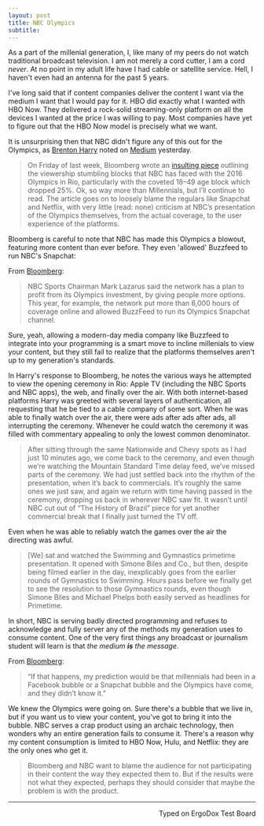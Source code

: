 ```yaml
---
layout: post
title: NBC Olympics
subtitle: 
---
```


As a part of the millenial generation, I, like many of my peers do not watch traditional broadcast television. I am not merely a cord cutter, I am a cord _never_. At no point in my adult life have I had cable or satellite service. Hell, I haven't even had an antenna for the past 5 years. 

I've long said that if content companies deliver the content I want via the medium I want that I would pay for it. HBO did exactly what I wanted with HBO Now. They delivered a rock-solid streaming-only platform on all the devices I wanted at the price I was willing to pay. Most companies have yet to figure out that the HBO Now model is precisely what we want. 

It is unsurprising then that NBC didn't figure any of this out for the Olympics, as [Brenton Harry](https://medium.com/@brentonhenry) noted on [Medium](https://medium.com/@brentonhenry/no-bloomberg-the-olympics-didnt-stumble-because-of-millenials-it-stumbled-because-of-nbc-17435801e8#.pagihxk2z) yesterday.

> On Friday of last week, Bloomberg wrote an [insulting piece](https://www.bloomberg.com/news/articles/2016-08-19/nbc-s-12-billion-olympics-bet-stumbles-thanks-to-millennials) outlining the viewership stumbling blocks that NBC has faced with the 2016 Olympics in Rio, particularly with the coveted 18–49 age block which dropped 25%. Ok, so way more than Millennials, but I’ll continue to read. The article goes on to loosely blame the regulars like Snapchat and Netflix, with very little (read: none) criticism at NBC’s presentation of the Olympics themselves, from the actual coverage, to the user experience of the platforms.

Bloomberg is careful to note that NBC has made this Olympics a blowout, featuring more content than ever before. They even 'allowed' Buzzfeed to run NBC's Snapchat:

From [Bloomberg](https://www.bloomberg.com/news/articles/2016-08-19/nbc-s-12-billion-olympics-bet-stumbles-thanks-to-millennials):    
> NBC Sports Chairman Mark Lazarus said the network has a plan to profit from its Olympics investment, by giving people more options. This year, for example, the network put more than 6,000 hours of coverage online and allowed BuzzFeed to run its Olympics Snapchat channel.

Sure, yeah, allowing a modern-day media company like Buzzfeed to integrate into your programming is a smart move to incline millenials to view your content, but they still fail to realize that the platforms themselves aren't up to my generation's standards. 

In Harry's response to Bloomberg, he notes the various ways he attempted to view the opening ceremony in Rio: Apple TV (including the NBC Sports and NBC apps), the web, and finally over the air. With both internet-based platforms Harry was greeted with several layers of authentication, all requesting that he be tied to a cable company of some sort. When he was able to finally watch over the air, there were ads after ads after ads, all interrupting the ceremony. Whenever he could watch the ceremony it was filled with commentary appealing to only the lowest common denominator. 

> After sitting through the same Nationwide and Chevy spots as I had just 10 minutes ago, we come back to the ceremony, and even though we’re watching the Mountain Standard Time delay feed, we’ve missed parts of the ceremony. We had just settled back into the rhythm of the presentation, when it’s back to commercials. It’s roughly the same ones we just saw, and again we return with time having passed in the ceremony, dropping us back in wherever NBC saw fit. It wasn’t until NBC cut out of “The History of Brazil” piece for yet another commercial break that I finally just turned the TV off.

Even when he was able to reliably watch the games over the air the directing was awful. 

> [We] sat and watched the Swimming and Gymnastics primetime presentation. It opened with Simone Biles and Co., but then, despite being filmed earlier in the day, inexplicably goes from the earlier rounds of Gymnastics to Swimming. Hours pass before we finally get to see the resolution to those Gymnastics rounds, even though Simone Biles and Michael Phelps both easily served as headlines for Primetime.

In short, NBC is serving badly directed programming and refuses to acknowledge and fully server any of the methods my generation uses to consume content. One of the very first things any broadcast or journalism student will learn is that _the medium **is** the message_. 

From [Bloomberg](https://www.bloomberg.com/news/articles/2016-08-19/nbc-s-12-billion-olympics-bet-stumbles-thanks-to-millennials):
> “If that happens, my prediction would be that millennials had been in a Facebook bubble or a Snapchat bubble and the Olympics have come, and they didn’t know it.”

We knew the Olympics were going on. Sure there's a bubble that we live in, but if you want us to view your content, you've got to bring it into the bubble. NBC serves a crap product using an archaic technology, then wonders why an entire generation fails to consume it. There's a reason why my content consumption is limited to HBO Now, Hulu, and Netflix: they are the only ones who get it. 

> Bloomberg and NBC want to blame the audience for not participating in their content the way they expected them to. But if the results were not what they expected, perhaps they should consider that maybe the problem is with the product.

---
<p align="right">Typed on ErgoDox Test Board</p>